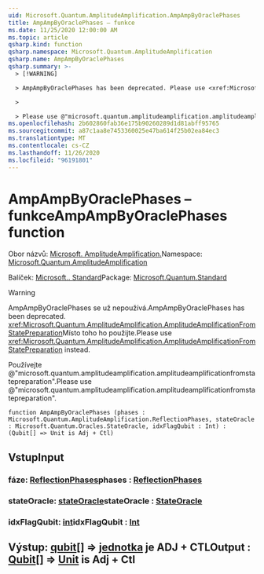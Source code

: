 ```yaml
---
uid: Microsoft.Quantum.AmplitudeAmplification.AmpAmpByOraclePhases
title: AmpAmpByOraclePhases – funkce
ms.date: 11/25/2020 12:00:00 AM
ms.topic: article
qsharp.kind: function
qsharp.namespace: Microsoft.Quantum.AmplitudeAmplification
qsharp.name: AmpAmpByOraclePhases
qsharp.summary: >-
  > [!WARNING]

  > AmpAmpByOraclePhases has been deprecated. Please use <xref:Microsoft.Quantum.AmplitudeAmplification.AmplitudeAmplificationFromStatePreparation> instead.

  >

  > Please use @"microsoft.quantum.amplitudeamplification.amplitudeamplificationfromstatepreparation".
ms.openlocfilehash: 2b602860fab36e175b90260289d1d81abff95765
ms.sourcegitcommit: a87c1aa8e7453360025e47ba614f25b02ea84ec3
ms.translationtype: MT
ms.contentlocale: cs-CZ
ms.lasthandoff: 11/26/2020
ms.locfileid: "96191801"
---
```

# <a name="ampampbyoraclephases-function"></a><span data-ttu-id="73110-102">AmpAmpByOraclePhases – funkce</span><span class="sxs-lookup"><span data-stu-id="73110-102">AmpAmpByOraclePhases function</span></span>

<span data-ttu-id="73110-103">Obor názvů: [Microsoft. AmplitudeAmplification.](xref:Microsoft.Quantum.AmplitudeAmplification)</span><span class="sxs-lookup"><span data-stu-id="73110-103">Namespace: [Microsoft.Quantum.AmplitudeAmplification](xref:Microsoft.Quantum.AmplitudeAmplification)</span></span>

<span data-ttu-id="73110-104">Balíček: [Microsoft.. Standard](https://nuget.org/packages/Microsoft.Quantum.Standard)</span><span class="sxs-lookup"><span data-stu-id="73110-104">Package: [Microsoft.Quantum.Standard](https://nuget.org/packages/Microsoft.Quantum.Standard)</span></span>


> [!WARNING]
> <span data-ttu-id="73110-105">AmpAmpByOraclePhases se už nepoužívá.</span><span class="sxs-lookup"><span data-stu-id="73110-105">AmpAmpByOraclePhases has been deprecated.</span></span> <span data-ttu-id="73110-106"><xref:Microsoft.Quantum.AmplitudeAmplification.AmplitudeAmplificationFromStatePreparation>Místo toho ho použijte.</span><span class="sxs-lookup"><span data-stu-id="73110-106">Please use <xref:Microsoft.Quantum.AmplitudeAmplification.AmplitudeAmplificationFromStatePreparation> instead.</span></span>
>
> <span data-ttu-id="73110-107">Používejte @"microsoft.quantum.amplitudeamplification.amplitudeamplificationfromstatepreparation".</span><span class="sxs-lookup"><span data-stu-id="73110-107">Please use @"microsoft.quantum.amplitudeamplification.amplitudeamplificationfromstatepreparation".</span></span>



```qsharp
function AmpAmpByOraclePhases (phases : Microsoft.Quantum.AmplitudeAmplification.ReflectionPhases, stateOracle : Microsoft.Quantum.Oracles.StateOracle, idxFlagQubit : Int) : (Qubit[] => Unit is Adj + Ctl)
```


## <a name="input"></a><span data-ttu-id="73110-108">Vstup</span><span class="sxs-lookup"><span data-stu-id="73110-108">Input</span></span>

### <a name="phases--reflectionphases"></a><span data-ttu-id="73110-109">fáze: [ReflectionPhases](xref:Microsoft.Quantum.AmplitudeAmplification.ReflectionPhases)</span><span class="sxs-lookup"><span data-stu-id="73110-109">phases : [ReflectionPhases](xref:Microsoft.Quantum.AmplitudeAmplification.ReflectionPhases)</span></span>




### <a name="stateoracle--stateoracle"></a><span data-ttu-id="73110-110">stateOracle: [stateOracle](xref:Microsoft.Quantum.Oracles.StateOracle)</span><span class="sxs-lookup"><span data-stu-id="73110-110">stateOracle : [StateOracle](xref:Microsoft.Quantum.Oracles.StateOracle)</span></span>




### <a name="idxflagqubit--int"></a><span data-ttu-id="73110-111">idxFlagQubit: [int](xref:microsoft.quantum.lang-ref.int)</span><span class="sxs-lookup"><span data-stu-id="73110-111">idxFlagQubit : [Int](xref:microsoft.quantum.lang-ref.int)</span></span>





## <a name="output--qubit--unit--is-adj--ctl"></a><span data-ttu-id="73110-112">Výstup: [qubit](xref:microsoft.quantum.lang-ref.qubit)[] => [jednotka](xref:microsoft.quantum.lang-ref.unit)  je ADJ + CTL</span><span class="sxs-lookup"><span data-stu-id="73110-112">Output : [Qubit](xref:microsoft.quantum.lang-ref.qubit)[] => [Unit](xref:microsoft.quantum.lang-ref.unit)  is Adj + Ctl</span></span>

